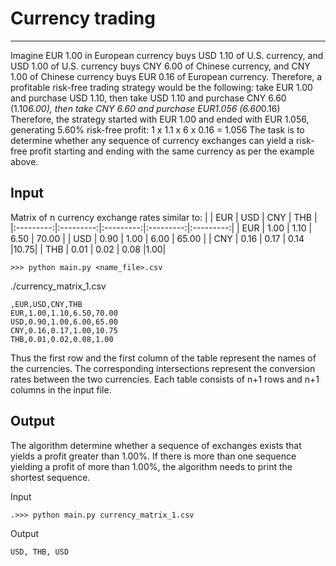 # Currency trading
____

Imagine EUR 1.00 in European currency buys USD 1.10 of U.S. currency, and USD 1.00 of U.S. currency buys CNY 6.00 of Chinese currency, and CNY 1.00 of Chinese currency buys EUR 0.16 of European currency. 
Therefore, a profitable risk-free trading strategy would be the following:
take EUR 1.00 and purchase USD 1.10, then
take USD 1.10 and purchase CNY 6.60 (1.10*6.00), then
take CNY 6.60 and purchase EUR1.056 (6.60*0.16)
Therefore, the strategy started with EUR 1.00 and ended with EUR 1.056, generating 5.60% risk-free profit: 1 x 1.1 x 6 x 0.16 = 1.056
The task is to determine whether any sequence of currency exchanges can yield a risk-free profit starting and ending with the same currency as per the example above.


## Input
Matrix of n currency exchange rates similar to:
| | EUR |  USD | CNY | THB |
|:---------:|:---------:|:---------:|:---------:|:---------:|
| EUR | 1.00 | 1.10 | 6.50 | 70.00 |
| USD | 0.90 | 1.00 | 6.00 | 65.00 |
| CNY | 0.16 | 0.17 | 0.14 |10.75|
| THB | 0.01 | 0.02 | 0.08 |1.00|

```
>>> python main.py <name_file>.csv
```
./currency_matrix_1.csv
```
,EUR,USD,CNY,THB
EUR,1.00,1.10,6.50,70.00
USD,0.90,1.00,6.00,65.00
CNY,0.16,0.17,1.00,10.75
THB,0.01,0.02,0.08,1.00
```

Thus the first row and the first column of the table represent the names of the currencies. The corresponding intersections represent the conversion rates between the two currencies.
Each table consists of n+1 rows and n+1 columns in the input file.

## Output
The algorithm  determine whether a sequence of exchanges exists that yields a profit greater than 1.00%. If there is more than one sequence yielding a profit of more than 1.00%, the algorithm needs to print the shortest sequence.

Input
```
.>>> python main.py currency_matrix_1.csv
```
Output
```
USD, THB, USD
```